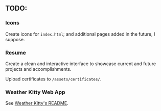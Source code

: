 ## TODO:
### Icons
Create icons for `index.html`; and additional pages added in the future, I suppose.

### Resume
Create a clean and interactive interface to showcase current and future projects and accomplishments.

Upload certificates to `/assets/certificates/`.

### Weather Kitty Web App
See [Weather Kitty's README](https://github.com/jaim1n/Weather-Kitty/blob/main/README.md#web-application).
